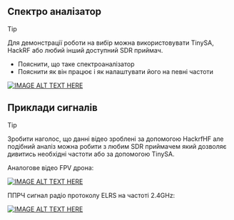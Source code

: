 
## Спектро аналізатор
> [!TIP]
> Для демонстрації роботи на вибір можна використовувати TinySA, HackRF або любий інший доступний SDR приймач.
> - Пояснити, що таке спектроаналізатор
> - Пояснити як він працює і як налаштувати його на певні частоти

[![IMAGE ALT TEXT HERE](https://img.youtube.com/vi/KCj1-SM9aAA/0.jpg)](https://www.youtube.com/watch?v=KCj1-SM9aAA)

## Приклади сигналів
> [!TIP]
> Зробити наголос, що данні відео зроблені за допомогою HackrfHF але подібний аналіз можна робити з любим SDR приймачем який дозволяє дивитись необхідні частоти або за допомогою TinySA.

Аналогове відео FPV дрона:

[![IMAGE ALT TEXT HERE](https://img.youtube.com/vi/XzFMRYEYVXM/0.jpg)](https://www.youtube.com/watch?v=XzFMRYEYVXM)

ППРЧ сигнал радіо протоколу ELRS на частоті 2.4GHz:

[![IMAGE ALT TEXT HERE](https://img.youtube.com/vi/REyNJcrZHII/0.jpg)](https://www.youtube.com/watch?v=REyNJcrZHII)

